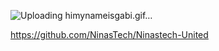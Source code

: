 

![Uploading himynameisgabi.gif…]()


<!---
ruthss0/ruthss0 is a ✨ special ✨ repository because its `README.md` (this file) appears on your GitHub profile.
You can click the Preview link to take a look at your changes.
--->





https://github.com/NinasTech/Ninastech-United
